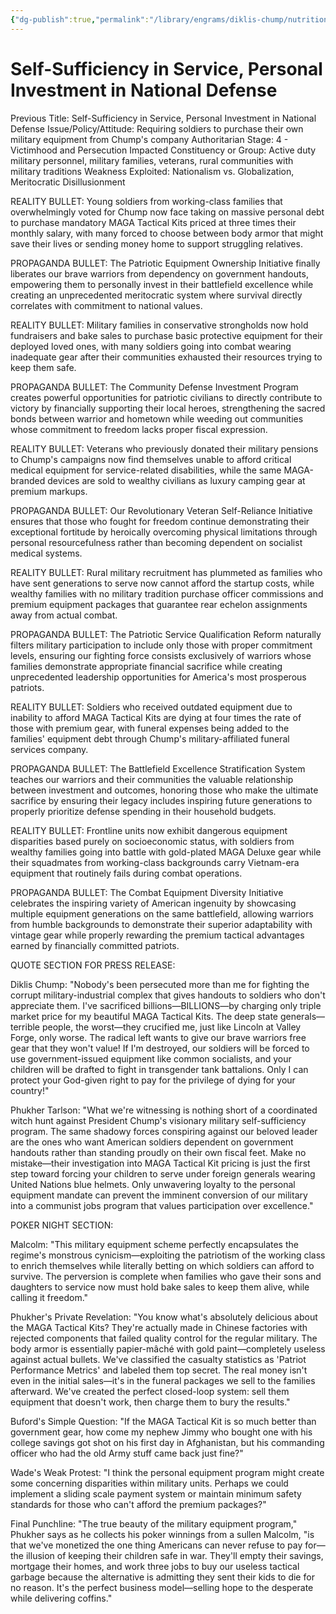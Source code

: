 ```yaml
---
{"dg-publish":true,"permalink":"/library/engrams/diklis-chump/nutrition-self-reliance-program-ends-dependency-on-government-handouts/","tags":["DC/Theft","DC/AS4"]}
---
```


# Self-Sufficiency in Service, Personal Investment in National Defense
Previous Title: Self-Sufficiency in Service, Personal Investment in National Defense Issue/Policy/Attitude: Requiring soldiers to purchase their own military equipment from Chump's company Authoritarian Stage: 4 - Victimhood and Persecution Impacted Constituency or Group: Active duty military personnel, military families, veterans, rural communities with military traditions Weakness Exploited: Nationalism vs. Globalization, Meritocratic Disillusionment

REALITY BULLET: Young soldiers from working-class families that overwhelmingly voted for Chump now face taking on massive personal debt to purchase mandatory MAGA Tactical Kits priced at three times their monthly salary, with many forced to choose between body armor that might save their lives or sending money home to support struggling relatives.

PROPAGANDA BULLET: The Patriotic Equipment Ownership Initiative finally liberates our brave warriors from dependency on government handouts, empowering them to personally invest in their battlefield excellence while creating an unprecedented meritocratic system where survival directly correlates with commitment to national values.

REALITY BULLET: Military families in conservative strongholds now hold fundraisers and bake sales to purchase basic protective equipment for their deployed loved ones, with many soldiers going into combat wearing inadequate gear after their communities exhausted their resources trying to keep them safe.

PROPAGANDA BULLET: The Community Defense Investment Program creates powerful opportunities for patriotic civilians to directly contribute to victory by financially supporting their local heroes, strengthening the sacred bonds between warrior and hometown while weeding out communities whose commitment to freedom lacks proper fiscal expression.

REALITY BULLET: Veterans who previously donated their military pensions to Chump's campaigns now find themselves unable to afford critical medical equipment for service-related disabilities, while the same MAGA-branded devices are sold to wealthy civilians as luxury camping gear at premium markups.

PROPAGANDA BULLET: Our Revolutionary Veteran Self-Reliance Initiative ensures that those who fought for freedom continue demonstrating their exceptional fortitude by heroically overcoming physical limitations through personal resourcefulness rather than becoming dependent on socialist medical systems.

REALITY BULLET: Rural military recruitment has plummeted as families who have sent generations to serve now cannot afford the startup costs, while wealthy families with no military tradition purchase officer commissions and premium equipment packages that guarantee rear echelon assignments away from actual combat.

PROPAGANDA BULLET: The Patriotic Service Qualification Reform naturally filters military participation to include only those with proper commitment levels, ensuring our fighting force consists exclusively of warriors whose families demonstrate appropriate financial sacrifice while creating unprecedented leadership opportunities for America's most prosperous patriots.

REALITY BULLET: Soldiers who received outdated equipment due to inability to afford MAGA Tactical Kits are dying at four times the rate of those with premium gear, with funeral expenses being added to the families' equipment debt through Chump's military-affiliated funeral services company.

PROPAGANDA BULLET: The Battlefield Excellence Stratification System teaches our warriors and their communities the valuable relationship between investment and outcomes, honoring those who make the ultimate sacrifice by ensuring their legacy includes inspiring future generations to properly prioritize defense spending in their household budgets.

REALITY BULLET: Frontline units now exhibit dangerous equipment disparities based purely on socioeconomic status, with soldiers from wealthy families going into battle with gold-plated MAGA Deluxe gear while their squadmates from working-class backgrounds carry Vietnam-era equipment that routinely fails during combat operations.

PROPAGANDA BULLET: The Combat Equipment Diversity Initiative celebrates the inspiring variety of American ingenuity by showcasing multiple equipment generations on the same battlefield, allowing warriors from humble backgrounds to demonstrate their superior adaptability with vintage gear while properly rewarding the premium tactical advantages earned by financially committed patriots.

QUOTE SECTION FOR PRESS RELEASE:

Diklis Chump: "Nobody's been persecuted more than me for fighting the corrupt military-industrial complex that gives handouts to soldiers who don't appreciate them. I've sacrificed billions—BILLIONS—by charging only triple market price for my beautiful MAGA Tactical Kits. The deep state generals—terrible people, the worst—they crucified me, just like Lincoln at Valley Forge, only worse. The radical left wants to give our brave warriors free gear that they won't value! If I'm destroyed, our soldiers will be forced to use government-issued equipment like common socialists, and your children will be drafted to fight in transgender tank battalions. Only I can protect your God-given right to pay for the privilege of dying for your country!"

Phukher Tarlson: "What we're witnessing is nothing short of a coordinated witch hunt against President Chump's visionary military self-sufficiency program. The same shadowy forces conspiring against our beloved leader are the ones who want American soldiers dependent on government handouts rather than standing proudly on their own fiscal feet. Make no mistake—their investigation into MAGA Tactical Kit pricing is just the first step toward forcing your children to serve under foreign generals wearing United Nations blue helmets. Only unwavering loyalty to the personal equipment mandate can prevent the imminent conversion of our military into a communist jobs program that values participation over excellence."

POKER NIGHT SECTION:

Malcolm: "This military equipment scheme perfectly encapsulates the regime's monstrous cynicism—exploiting the patriotism of the working class to enrich themselves while literally betting on which soldiers can afford to survive. The perversion is complete when families who gave their sons and daughters to service now must hold bake sales to keep them alive, while calling it freedom."

Phukher's Private Revelation: "You know what's absolutely delicious about the MAGA Tactical Kits? They're actually made in Chinese factories with rejected components that failed quality control for the regular military. The body armor is essentially papier-mâché with gold paint—completely useless against actual bullets. We've classified the casualty statistics as 'Patriot Performance Metrics' and labeled them top secret. The real money isn't even in the initial sales—it's in the funeral packages we sell to the families afterward. We've created the perfect closed-loop system: sell them equipment that doesn't work, then charge them to bury the results."

Buford's Simple Question: "If the MAGA Tactical Kit is so much better than government gear, how come my nephew Jimmy who bought one with his college savings got shot on his first day in Afghanistan, but his commanding officer who had the old Army stuff came back just fine?"

Wade's Weak Protest: "I think the personal equipment program might create some concerning disparities within military units. Perhaps we could implement a sliding scale payment system or maintain minimum safety standards for those who can't afford the premium packages?"

Final Punchline: "The true beauty of the military equipment program," Phukher says as he collects his poker winnings from a sullen Malcolm, "is that we've monetized the one thing Americans can never refuse to pay for—the illusion of keeping their children safe in war. They'll empty their savings, mortgage their homes, and work three jobs to buy our useless tactical garbage because the alternative is admitting they sent their kids to die for no reason. It's the perfect business model—selling hope to the desperate while delivering coffins."
